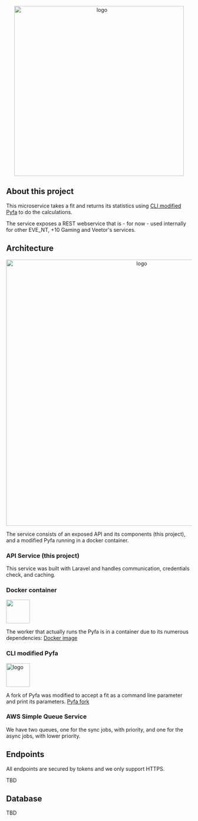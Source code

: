 <p align="center">
<img src="https://svcfitstat.eve-nt.uk/logo_giant.png" alt="logo" width="460">
</p>

## About this project

This microservice takes a fit and returns its statistics using [CLI modified Pyfa](https://github.com/molbal/Pyfa) to do the calculations. 

The service exposes a REST webservice that is - for now - used internally for other EVE_NT, +10 Gaming and Veetor's services.  

## Architecture
<p align="center">
<img src="https://svcfitstat.eve-nt.uk/architecture.png" alt="logo" width="720">
</p>

The service consists of an exposed API and its components (this project), and a modified Pyfa running in a docker container.

### API Service (this project)
This service was built with Laravel and handles communication, credentials check, and caching.

### Docker container
<img src="https://img.icons8.com/dusk/64/000000/docker.png" width="64"/>

The worker that actually runs the Pyfa is in a container due to its numerous dependencies: [Docker image](https://github.com/molbal/svcfitstat-worker)

### CLI modified Pyfa
<img src="https://avatars3.githubusercontent.com/u/16587622?s=200&v=4" alt="logo" width="64">

A fork of Pyfa was modified to accept a fit as a command line parameter and print its parameters. [Pyfa fork](https://github.com/molbal/Pyfa)
 
### AWS Simple Queue Service
We have two queues, one for the sync jobs, with priority, and one for the async jobs, with lower priority.

## Endpoints
All endpoints are secured by tokens and we only support HTTPS.

TBD

## Database

TBD
